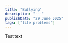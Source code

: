 ```yaml
---
title: "Bullying"
description: "---"
publishDate: "29 June 2025"
tags: ["life problems"]
---
```


Test text

